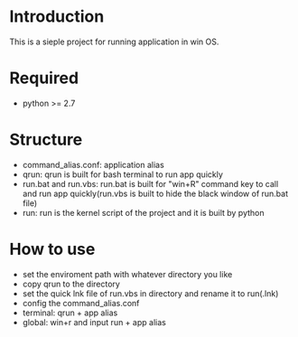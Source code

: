 # Introduction
This is a sieple project for running application in win OS.
# Required
- python >= 2.7
# Structure
- command_alias.conf: application alias
- qrun: qrun is built for bash terminal to run app quickly
- run.bat and run.vbs: run.bat is built for "win+R" command key to call and run app quickly(run.vbs is built to hide the black window of run.bat file)
- run: run is the kernel script of the project and it is built by python
# How to use
- set the enviroment path with whatever directory you like
- copy qrun to the directory
- set the quick lnk file of run.vbs in directory and rename it to run(.lnk)
- config the command_alias.conf
- terminal: qrun + app alias
- global: win+r and input run + app alias
